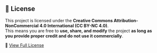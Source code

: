 ## 📜 License  
This project is licensed under the **Creative Commons Attribution-NonCommercial 4.0 International (CC BY-NC 4.0)**.  
This means you are free to **use, share, and modify** the project **as long as you provide proper credit and do not use it commercially**.  

🔗 [View Full License](https://creativecommons.org/licenses/by-nc/4.0/)
